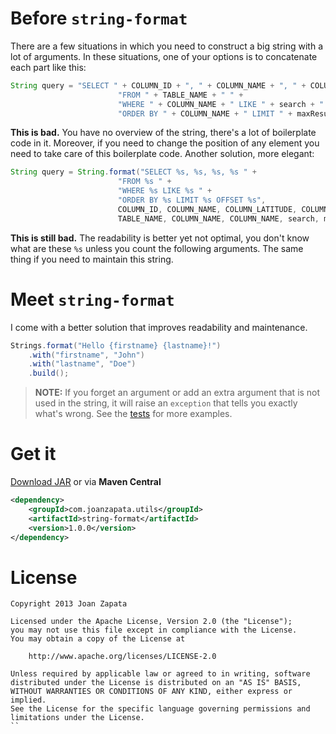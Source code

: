 # Before ```string-format```

There are a few situations in which you need to construct a big string with a lot of arguments.
In these situations, one of your options is to concatenate each part like this:

```java
String query = "SELECT " + COLUMN_ID + ", " + COLUMN_NAME + ", " + COLUMN_LATITUDE + ", " + COLUMN_LONGITUDE + " " +
                        "FROM " + TABLE_NAME + " " +
                        "WHERE " + COLUMN_NAME + " LIKE " + search + " " +
                        "ORDER BY " + COLUMN_NAME + " LIMIT " + maxResult + " OFFSET " + from;
```

**This is bad.** You have no overview of the string, there's a lot of boilerplate code in it. Moreover, if you need to change the position of any element you need to take care of this boilerplate code. Another solution, more elegant:

```java
String query = String.format("SELECT %s, %s, %s, %s " +
                        "FROM %s " +
                        "WHERE %s LIKE %s " +
                        "ORDER BY %s LIMIT %s OFFSET %s",
                        COLUMN_ID, COLUMN_NAME, COLUMN_LATITUDE, COLUMN_LONGITUDE, 
                        TABLE_NAME, COLUMN_NAME, COLUMN_NAME, search, maxResult, from);
```

**This is still bad.** The readability is better yet not optimal, you don't know what are these ```%s``` unless you count the following arguments. The same thing if you need to maintain this string.

# Meet ```string-format```

I come with a better solution that improves readability and maintenance.

```java
Strings.format("Hello {firstname} {lastname}!")
	.with("firstname", "John")
	.with("lastname", "Doe")
	.build();
```

> **NOTE:** If you forget an argument or add an extra argument that is not used in the string, it will raise an ```exception``` that tells you exactly what's wrong. See the [tests](https://github.com/JoanZapata/string-format/blob/master/src/test/java/com/joanzapata/utils/StringsTest.java#L23-L48) for more examples.

# Get it

[Download JAR](http://search.maven.org/remotecontent?filepath=com/joanzapata/utils/string-format/1.0.0/string-format-1.0.0.jar) or via **Maven Central**

```xml
<dependency>
    <groupId>com.joanzapata.utils</groupId>
    <artifactId>string-format</artifactId>
    <version>1.0.0</version>
</dependency>
```

# License

```
Copyright 2013 Joan Zapata

Licensed under the Apache License, Version 2.0 (the "License");
you may not use this file except in compliance with the License.
You may obtain a copy of the License at

    http://www.apache.org/licenses/LICENSE-2.0

Unless required by applicable law or agreed to in writing, software
distributed under the License is distributed on an "AS IS" BASIS,
WITHOUT WARRANTIES OR CONDITIONS OF ANY KIND, either express or implied.
See the License for the specific language governing permissions and
limitations under the License.
``
